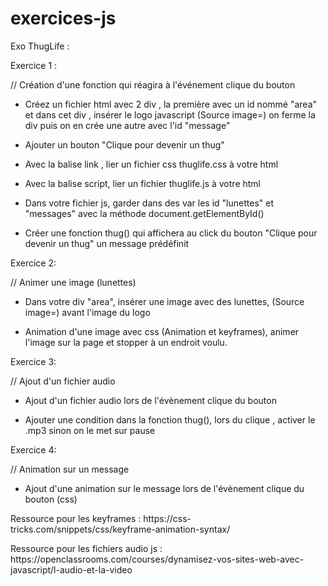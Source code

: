 # exercices-js

<p>Exo ThugLife :</p>


<p>Exercice 1 :</p>

// Création d'une fonction qui réagira à l'événement clique du bouton

<ul>
<li><p>Créez un fichier html avec 2 div , la première avec un id nommé "area" et dans cet div , insérer le logo javascript (Source image=) on ferme la div puis on en crée une autre avec l'id "message"</p></li>
<li><p>Ajouter un bouton "Clique pour devenir un thug"</p></li>
<li><p>Avec la balise link , lier un fichier css thuglife.css à votre html</p></li>
<li><p>Avec la balise script, lier un fichier thuglife.js à votre html</p></li>
<li><p>Dans votre fichier js, garder dans des var les id "lunettes" et "messages" avec la méthode document.getElementById()</p></li>
<li><p>Créer une fonction thug() qui affichera au click du bouton "Clique pour devenir un thug" un message prédéfinit</p></li>
</ul>

<p>Exercice 2:</p>

// Animer une image (lunettes)

<ul>
<li><p>Dans votre div "area", insérer une image avec des lunettes, (Source image=) avant l'image du logo</p></li>
<li><p>Animation d'une image avec css (Animation et keyframes), animer l'image sur la page et stopper à un endroit voulu.</p></li>
</ul>

<p>Exercice 3:</p>
// Ajout d'un fichier audio
<ul>
<li><p>Ajout d'un fichier audio lors de l'évènement clique du bouton</p></li>
<li><p>Ajouter une condition dans la fonction thug(), lors du clique , activer le .mp3 sinon on le met sur pause</li></p>
</ul>

<p>Exercice 4:</p>

// Animation sur un message

<ul>
<li><p>Ajout d'une animation sur le message lors de l'évènement clique du bouton (css)</p></li>
</ul>

<p>Ressource pour les keyframes : https://css-tricks.com/snippets/css/keyframe-animation-syntax/ </p>
<p>Ressource pour les fichiers audio js : https://openclassrooms.com/courses/dynamisez-vos-sites-web-avec-javascript/l-audio-et-la-video </p>
